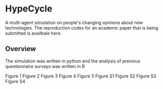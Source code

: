 # HypeCycle
A multi-agent simulation on people's changing opinions about new technologies.
The reproduction codes for an academic paper that is being submitted is availbale here.

## Overview
The simulation was written in python and the analysis of previous questionnaire surveys was written in R

Figure 1
Figure 2
Figure 3
Figure 4
Figure 5
Figure S1
Figure S2
Figure S3
Figure S4
